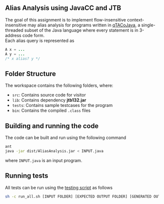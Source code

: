 ## Alias Analysis using JavaCC and JTB

The goal of this assignment is to implement flow-insensitive context-insensitive may alias analysis for programs written in [qTACoJava](http://www.cse.iitm.ac.in/~krishna/cs6235/subsets.html), a single-threaded subset of the Java language where every statement is in 3-address code form.  
Each alias query is represented as 
```java
A x = ...
A y = ...
/* x alias? y */
```
## Folder Structure

The workspace contains the following folders, where:

- `src`: Contains source code for visitor
- `lib`: Contains dependency **jtb132.jar**
- `tests`: Contains sample testcases for the program
- `bin`: Contains the compiled `.class` files

## Building and running the code

The code can be built and run using the following command
```bash
ant
java -jar dist/AliasAnalysis.jar < INPUT.java
```
where `INPUT.java` is an input program.

## Running tests
All tests can be run using the [testing script](run_all.sh) as follows
```bash
sh -c run_all.sh [INPUT FOLDER] [EXPECTED OUTPUT FOLDER] [GENERATED OUTPUT FOLDER]
```
